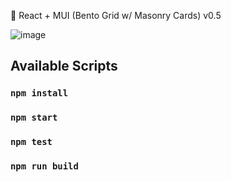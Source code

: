 📒 React + MUI (Bento Grid w/ Masonry Cards) v0.5

![image](https://github.com/vtonu/BentoGrid_UI/assets/56773210/c1cdb053-0dc3-4e52-86ca-46fe38601aa7)

## Available Scripts

### `npm install`

### `npm start`

### `npm test`

### `npm run build`
